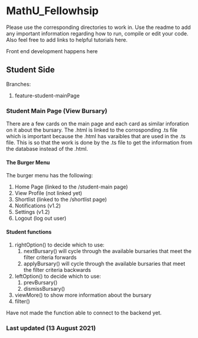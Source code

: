 # MathU_Fellowhsip
Please use the corresponding directories to work in. 
Use the readme to add any important information regarding how to run, compile or edit your code.
Also feel free to add links to helpful tutorials here.

Front end development happens here

## Student Side 
Branches:
1. feature-student-mainPage


### Student Main Page (View Bursary)
There are a few cards on the main page and each card as similar inforation on it about the bursary. 
The .html is linked to the corrosponding .ts file which is important because the .html has varaibles that are used in the .ts file. This is so that the work is done by the .ts file to get the information from the database instead of the .html.

#### The Burger Menu 
The burger menu has the following:
1. Home Page (linked to the /student-main page)
2. View Profile (not linked yet)
3. Shortlist (linked to the /shortlist page)
4. Notifications (v1.2)
5. Settings (v1.2)
6. Logout (log out user)

#### Student functions
1. rightOption() to decide which to use:
    1. nextBursary() will cycle through the available bursaries that meet the filter criteria forwards
    2. applyBursary() will cycle through the available bursaries that meet the filter criteria backwards
2. leftOption() to decide which to use:
    1. prevBursary()
    2. dismissBursary()
3. viewMore() to show more information about the bursary
4. filter()

Have not made the function able to connect to the backend yet. 

### Last updated (13 August 2021)